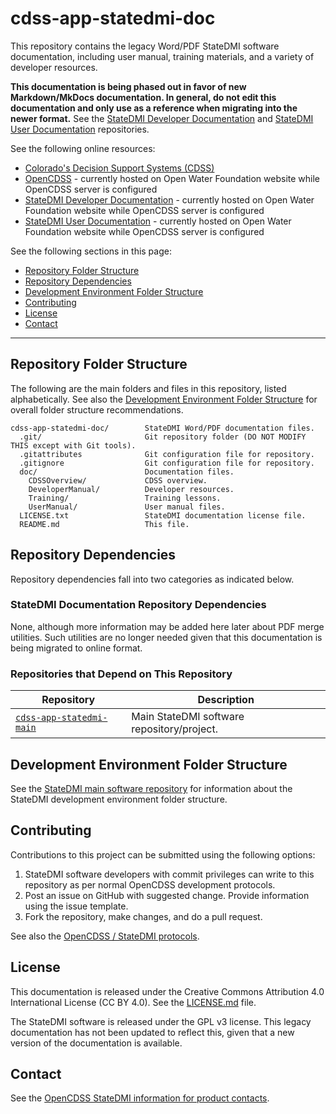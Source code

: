 # cdss-app-statedmi-doc #

This repository contains the legacy Word/PDF StateDMI software documentation,
including user manual, training materials, and a variety of developer resources.

**This documentation is being phased out in favor of new Markdown/MkDocs documentation.
In general, do not edit this documentation and only use as a reference when migrating into the newer format.**
See the
[StateDMI Developer Documentation](https://github.com/OpenCDSS/cdss-app-statedmi-doc-dev) and
[StateDMI User Documentation](https://github.com/OpenCDSS/cdss-app-statedmi-doc-user) repositories.

See the following online resources:

* [Colorado's Decision Support Systems (CDSS)](http://cdss.state.co.us)
* [OpenCDSS](http://learn.openwaterfoundation.org/cdss-website-opencdss/) - currently
hosted on Open Water Foundation website while OpenCDSS server is configured
* [StateDMI Developer Documentation](http://learn.openwaterfoundation.org/cdss-app-statedmi-doc-dev/) - currently
hosted on Open Water Foundation website while OpenCDSS server is configured
* [StateDMI User Documentation](http://learn.openwaterfoundation.org/cdss-app-statedmi-doc-user/) - currently
hosted on Open Water Foundation website while OpenCDSS server is configured

See the following sections in this page:

* [Repository Folder Structure](#repository-folder-structure)
* [Repository Dependencies](#repository-dependencies)
* [Development Environment Folder Structure](#development-environment-folder-structure)
* [Contributing](#contributing)
* [License](#license)
* [Contact](#contact)

-----

## Repository Folder Structure ##

The following are the main folders and files in this repository, listed alphabetically.
See also the [Development Environment Folder Structure](#development-environment-folder-structure)
for overall folder structure recommendations.

```
cdss-app-statedmi-doc/        StateDMI Word/PDF documentation files.
  .git/                       Git repository folder (DO NOT MODIFY THIS except with Git tools).
  .gitattributes              Git configuration file for repository.
  .gitignore                  Git configuration file for repository.
  doc/                        Documentation files.
    CDSSOverview/             CDSS overview.
    DeveloperManual/          Developer resources.
    Training/                 Training lessons.
    UserManual/               User manual files.
  LICENSE.txt                 StateDMI documentation license file.
  README.md                   This file.
```

## Repository Dependencies ##

Repository dependencies fall into two categories as indicated below.

### StateDMI Documentation Repository Dependencies ###

None, although more information may be added here later about PDF merge utilities.
Such utilities are no longer needed given that this documentation is being migrated to online format.

### Repositories that Depend on This Repository ###

|**Repository**|**Description**|
|-------------------------------------------------------------------------------------|----------------------------------------|
|[`cdss-app-statedmi-main`](https://github.com/OpenCDSS/cdss-app-statedmi-main)|Main StateDMI software repository/project.|

## Development Environment Folder Structure ##

See the [StateDMI main software repository](https://github.com/OpenCDSS/cdss-app-statedmi-main)
for information about the StateDMI development environment folder structure.

## Contributing ##

Contributions to this project can be submitted using the following options:

1. StateDMI software developers with commit privileges can write to this repository
as per normal OpenCDSS development protocols.
2. Post an issue on GitHub with suggested change.  Provide information using the issue template.
3. Fork the repository, make changes, and do a pull request.

See also the [OpenCDSS / StateDMI protocols](http://learn.openwaterfoundation.org/cdss-website-opencdss/statedmi/statedmi/).

## License ##

This documentation is released under the Creative Commons Attribution 4.0 International License (CC BY 4.0).  See the [LICENSE.md](LICENSE.md) file.

The StateDMI software is released under the GPL v3 license.
This legacy documentation has not been updated to reflect this,
given that a new version of the documentation is available.

## Contact ##

See the [OpenCDSS StateDMI information for product contacts](http://learn.openwaterfoundation.org/cdss-website-opencdss/statedmi/statedmi/#product-leadership).
